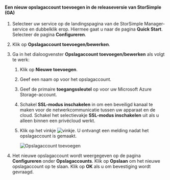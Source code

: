 <!--author=SharS last changed: 9/17/15-->

#### <a name="to-add-a-new-storage-account-in-storsimple-release-version-ga"></a>Een nieuw opslagaccount toevoegen in de releaseversie van StorSimple (GA)
1. Selecteer uw service op de landingspagina van de StorSimple Manager-service en dubbelklik erop. Hiermee gaat u naar de pagina **Quick Start**. Selecteer de pagina **Configureren**.
2. Klik op **Opslagaccount toevoegen/bewerken**.
3. Ga in het dialoogvenster **Opslagaccount toevoegen/bewerken** als volgt te werk:
   
   1. Klik op **Nieuwe toevoegen**.
   2. Geef een naam op voor het opslagaccount.
   3. Geef de primaire **toegangssleutel** op voor uw Microsoft Azure Storage-account.
   4. Schakel **SSL-modus inschakelen** in om een beveiligd kanaal te maken voor de netwerkcommunicatie tussen uw apparaat en de cloud. Schakel het selectievakje **SSL-modus inschakelen** uit als u alleen binnen een privécloud werkt.
   5. Klik op het vinkje ![vinkje](./media/storsimple-configure-new-storage-account/HCS_CheckIcon-include.png). U ontvangt een melding nadat het opslagaccount is gemaakt.
      
      ![Opslagaccount toevoegen](./media/storsimple-configure-new-storage-account/HCS_AddStorageAccount-include.png)
4. Het nieuwe opslagaccount wordt weergegeven op de pagina **Configureren** onder **Opslagaccounts**. Klik op **Opslaan** om het nieuwe opslagaccount op te slaan. Klik op **OK** als u om bevestiging wordt gevraagd.

